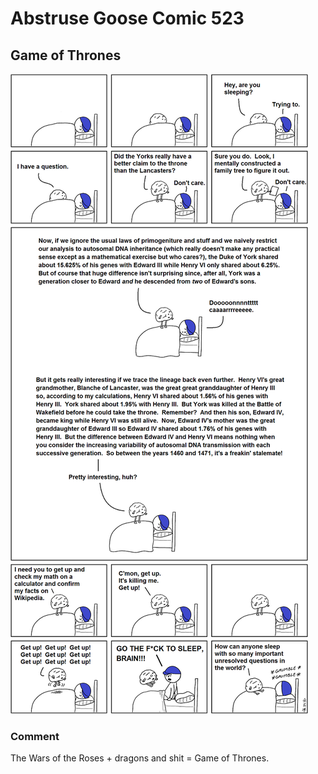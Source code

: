 # Abstruse Goose Comic 523
## Game of Thrones

![image](comics/did_the_same_thing_for_lannisters_vs_starks.png)
### Comment
The Wars of the Roses + dragons and shit = Game of Thrones.
